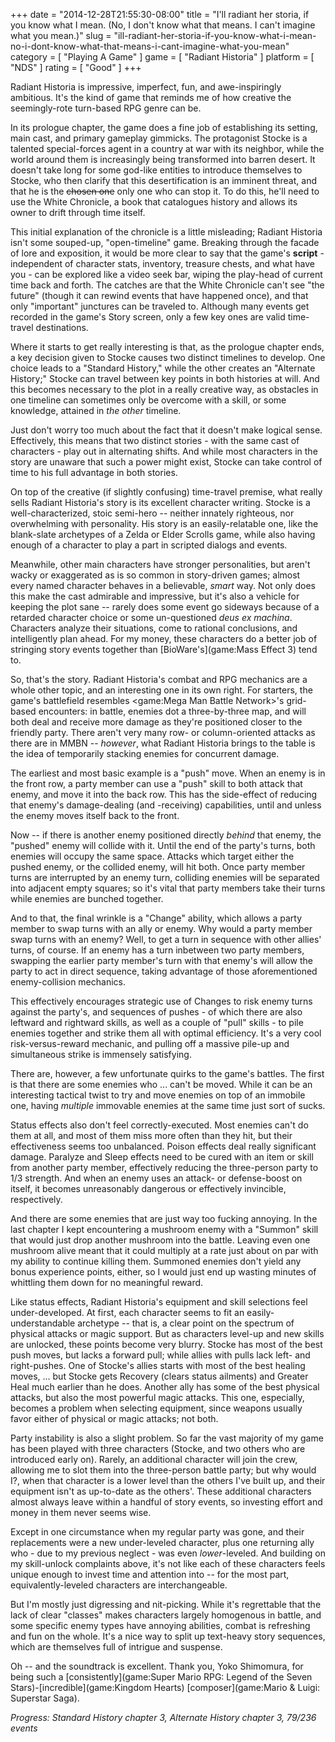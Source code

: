+++
date = "2014-12-28T21:55:30-08:00"
title = "I'll radiant her storia, if you know what I mean.  (No, I don't know what that means.  I can't imagine what you mean.)"
slug = "ill-radiant-her-storia-if-you-know-what-i-mean-no-i-dont-know-what-that-means-i-cant-imagine-what-you-mean"
category = [ "Playing A Game" ]
game = [ "Radiant Historia" ]
platform = [ "NDS" ]
rating = [ "Good" ]
+++

Radiant Historia is impressive, imperfect, fun, and awe-inspiringly ambitious.  It's the kind of game that reminds me of how creative the seemingly-rote turn-based RPG genre can be.

In its prologue chapter, the game does a fine job of establishing its setting, main cast, and primary gameplay gimmicks.  The protagonist Stocke is a talented special-forces agent in a country at war with its neighbor, while the world around them is increasingly being transformed into barren desert.  It doesn't take long for some god-like entities to introduce themselves to Stocke, who then clarify that this desertification is an imminent threat, and that he is the <s>chosen one</s> only one who can stop it.  To do this, he'll need to use the White Chronicle, a book that catalogues history and allows its owner to drift through time itself.

This initial explanation of the chronicle is a little misleading; Radiant Historia isn't some souped-up, "open-timeline" game.  Breaking through the facade of lore and exposition, it would be more clear to say that the game's <b>script</b> - independent of character stats, inventory, treasure chests, and what have you - can be explored like a video seek bar, wiping the play-head of current time back and forth.  The catches are that the White Chronicle can't see "the future" (though it can rewind events that have happened once), and that only "important" junctures can be traveled to.  Although many events get recorded in the game's Story screen, only a few key ones are valid time-travel destinations.

Where it starts to get really interesting is that, as the prologue chapter ends, a key decision given to Stocke causes two distinct timelines to develop.  One choice leads to a "Standard History," while the other creates an "Alternate History;" Stocke can travel between key points in both histories at will.  And this becomes necessary to the plot in a really creative way, as obstacles in one timeline can sometimes only be overcome with a skill, or some knowledge, attained in <i>the other</i> timeline.

Just don't worry too much about the fact that it doesn't make logical sense.  Effectively, this means that two distinct stories - with the same cast of characters - play out in alternating shifts.  And while most characters in the story are unaware that such a power might exist, Stocke can take control of time to his full advantage in both stories.

On top of the creative (if slightly confusing) time-travel premise, what really sells Radiant Historia's story is its excellent character writing.  Stocke is a well-characterized, stoic semi-hero -- neither innately righteous, nor overwhelming with personality.  His story is an easily-relatable one, like the blank-slate archetypes of a Zelda or Elder Scrolls game, while also having enough of a character to play a part in scripted dialogs and events.

Meanwhile, other main characters have stronger personalities, but aren't wacky or exaggerated as is so common in story-driven games; almost every named character behaves in a believable, <i>smart</i> way.  Not only does this make the cast admirable and impressive, but it's also a vehicle for keeping the plot sane -- rarely does some event go sideways because of a retarded character choice or some un-questioned <i>deus ex machina</i>.  Characters analyze their situations, come to rational conclusions, and intelligently plan ahead.  For my money, these characters do a better job of stringing story events together than [BioWare's](game:Mass Effect 3) tend to.

So, that's the story.  Radiant Historia's combat and RPG mechanics are a whole other topic, and an interesting one in its own right.  For starters, the game's battlefield resembles <game:Mega Man Battle Network>'s grid-based encounters: in battle, enemies dot a three-by-three map, and will both deal and receive more damage as they're positioned closer to the friendly party.  There aren't very many row- or column-oriented attacks as there are in MMBN -- <i>however</i>, what Radiant Historia brings to the table is the idea of temporarily stacking enemies for concurrent damage.

The earliest and most basic example is a "push" move.  When an enemy is in the front row, a party member can use a "push" skill to both attack that enemy, and move it into the back row.  This has the side-effect of reducing that enemy's damage-dealing (and -receiving) capabilities, until and unless the enemy moves itself back to the front.

Now -- if there is another enemy positioned directly <i>behind</i> that enemy, the "pushed" enemy will collide with it.  Until the end of the party's turns, both enemies will occupy the same space.  Attacks which target either the pushed enemy, or the collided enemy, will hit both.  Once party member turns are interrupted by an enemy turn, colliding enemies will be separated into adjacent empty squares; so it's vital that party members take their turns while enemies are bunched together.

And to that, the final wrinkle is a "Change" ability, which allows a party member to swap turns with an ally or enemy.  Why would a party member swap turns with an enemy?  Well, to get a turn in sequence with other allies' turns, of course.  If an enemy has a turn inbetween two party members, swapping the earlier party member's turn with that enemy's will allow the party to act in direct sequence, taking advantage of those aforementioned enemy-collision mechanics.

This effectively encourages strategic use of Changes to risk enemy turns against the party's, and sequences of pushes - of which there are also leftward and rightward skills, as well as a couple of "pull" skills - to pile enemies together and strike them all with optimal efficiency.  It's a very cool risk-versus-reward mechanic, and pulling off a massive pile-up and simultaneous strike is immensely satisfying.

There are, however, a few unfortunate quirks to the game's battles.  The first is that there are some enemies who ... can't be moved.  While it can be an interesting tactical twist to try and move enemies on top of an immobile one, having <i>multiple</i> immovable enemies at the same time just sort of sucks.

Status effects also don't feel correctly-executed.  Most enemies can't do them at all, and most of them miss more often than they hit, but their effectiveness seems too unbalanced.  Poison effects deal really significant damage.  Paralyze and Sleep effects need to be cured with an item or skill from another party member, effectively reducing the three-person party to 1/3 strength.  And when an enemy uses an attack- or defense-boost on itself, it becomes unreasonably dangerous or effectively invincible, respectively.

And there are some enemies that are just way too fucking annoying.  In the last chapter I kept encountering a mushroom enemy with a "Summon" skill that would just drop another mushroom into the battle.  Leaving even one mushroom alive meant that it could multiply at a rate just about on par with my ability to continue killing them.  Summoned enemies don't yield any bonus experience points, either, so I would just end up wasting minutes of whittling them down for no meaningful reward.

Like status effects, Radiant Historia's equipment and skill selections feel under-developed.  At first, each character seems to fit an easily-understandable archetype -- that is, a clear point on the spectrum of physical attacks or magic support.  But as characters level-up and new skills are unlocked, these points become very blurry.  Stocke has most of the best push moves, but lacks a forward pull; while allies with pulls lack left- and right-pushes.  One of Stocke's allies starts with most of the best healing moves, ... but Stocke gets Recovery (clears status ailments) and Greater Heal much earlier than he does.  Another ally has some of the best physical attacks, but also the most powerful magic attacks.  This one, especially, becomes a problem when selecting equipment, since weapons usually favor either of physical or magic attacks; not both.

Party instability is also a slight problem.  So far the vast majority of my game has been played with three characters (Stocke, and two others who are introduced early on).  Rarely, an additional character will join the crew, allowing me to slot them into the three-person battle party; but why would I?, when that character is a lower level than the others I've built up, and their equipment isn't as up-to-date as the others'.  These additional characters almost always leave within a handful of story events, so investing effort and money in them never seems wise.

Except in one circumstance when my regular party was gone, and their replacements were a new under-leveled character, plus one returning ally who - due to my previous neglect - was even <i>lower</i>-leveled.  And building on my skill-unlock complaints above, it's not like each of these characters feels unique enough to invest time and attention into -- for the most part, equivalently-leveled characters are interchangeable.

But I'm mostly just digressing and nit-picking.  While it's regrettable that the lack of clear "classes" makes characters largely homogenous in battle, and some specific enemy types have annoying abilities, combat is refreshing and fun on the whole.  It's a nice way to split up text-heavy story sequences, which are themselves full of intrigue and suspense.

Oh -- and the soundtrack is excellent.  Thank you, Yoko Shimomura, for being such a [consistently](game:Super Mario RPG: Legend of the Seven Stars)-[incredible](game:Kingdom Hearts) [composer](game:Mario & Luigi: Superstar Saga).

<i>Progress: Standard History chapter 3, Alternate History chapter 3, 79/236 events</i>
